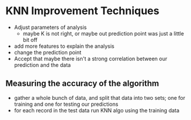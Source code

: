 # KNN Improvement Techniques

- Adjust parameters of analysis
  - maybe K is not right, or maybe out prediction point was just a little bit off
- add more features to explain the analysis
- change the prediction point
- Accept that maybe there isn't a strong correlation between our prediction and the data


## Measuring the accuracy of the algorithm

- gather a whole bunch of data, and split that data into two sets; one for training and one for testing our predictions
- for each record in the test data run KNN algo using the training data
